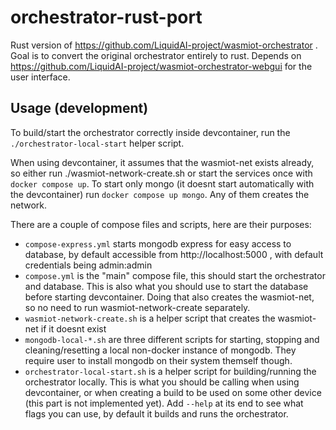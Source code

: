 # orchestrator-rust-port
Rust version of https://github.com/LiquidAI-project/wasmiot-orchestrator . Goal is to convert the original orchestrator entirely to rust. Depends on https://github.com/LiquidAI-project/wasmiot-orchestrator-webgui for the user interface.


## Usage (development)

To build/start the orchestrator correctly inside devcontainer, run the `./orchestrator-local-start` helper script.

When using devcontainer, it assumes that the wasmiot-net exists already, so either run ./wasmiot-network-create.sh or start the services once with `docker compose up`. To start only mongo (it doesnt start automatically with the devcontainer) run `docker compose up mongo`. Any of them creates the network. 

There are a couple of compose files and scripts, here are their purposes:

- `compose-express.yml` starts mongodb express for easy access to database, by default accessible from http://localhost:5000 , with default credentials being admin:admin
- `compose.yml` is the "main" compose file, this should start the orchestrator and database. This is also what you should use to start the database before starting devcontainer. Doing that also creates the wasmiot-net, so no need to run wasmiot-network-create separately.
- `wasmiot-network-create.sh` is a helper script that creates the wasmiot-net if it doesnt exist
- `mongodb-local-*.sh` are three different scripts for starting, stopping and cleaning/resetting a local non-docker instance of mongodb. They require user to install mongodb on their system themself though.
- `orchestrator-local-start.sh` is a helper script for building/running the orchestrator locally. This is what you should be calling when using devcontainer, or when creating a build to be used on some other device (this part is not implemented yet). Add `--help` at its end to see what flags you can use, by default it builds and runs the orchestrator.
